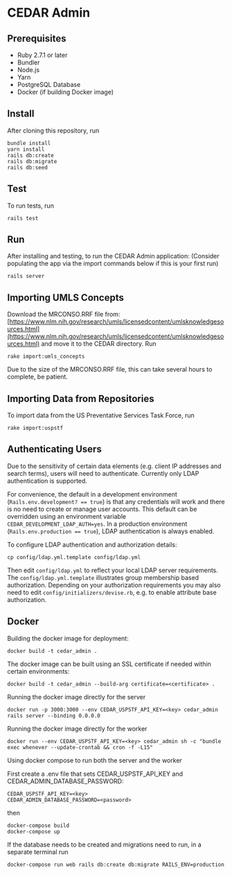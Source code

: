# CEDAR Admin

## Prerequisites

* Ruby 2.7.1 or later
* Bundler
* Node.js
* Yarn
* PostgreSQL Database
* Docker (if building Docker image)

## Install

After cloning this repository, run

```
bundle install
yarn install
rails db:create
rails db:migrate
rails db:seed
```

## Test

To run tests, run

```
rails test
```

## Run

After installing and testing, to run the CEDAR Admin application:
(Consider populating the app via the import commands below if this is your first run)

```
rails server
```

## Importing UMLS Concepts

Download the MRCONSO.RRF file from: [https://www.nlm.nih.gov/research/umls/licensedcontent/umlsknowledgesources.html](https://www.nlm.nih.gov/research/umls/licensedcontent/umlsknowledgesources.html) and move it to the CEDAR directory. Run

```
rake import:umls_concepts
```

Due to the size of the MRCONSO.RRF file, this can take several hours to complete, be patient.

## Importing Data from Repositories

To import data from the US Preventative Services Task Force, run

```
rake import:uspstf
```

## Authenticating Users

Due to the sensitivity of certain data elements (e.g. client IP addresses and search terms), users will need to authenticate. Currently only LDAP authentication is supported.

For convenience, the default in a development environment (`Rails.env.development? == true`) is that any credentials will work and there is no need to create or manage user accounts. This default can be overridden using an environment variable `CEDAR_DEVELOPMENT_LDAP_AUTH=yes`. In a production environment (`Rails.env.production == true`), LDAP authentication is always enabled.

To configure LDAP authentication and authorization details:

```
cp config/ldap.yml.template config/ldap.yml
```

Then edit `config/ldap.yml` to reflect your local LDAP server requirements. The `config/ldap.yml.template` illustrates group membership based authorization. Depending on your authorization requirements you may also need to edit `config/initializers/devise.rb`, e.g. to enable attribute base authorization.

## Docker

Building the docker image for deployment:

```
docker build -t cedar_admin .
```

The docker image can be built using an SSL certificate if needed within certain environments:

```
docker build -t cedar_admin --build-arg certificate=<certificate> .
```

Running the docker image directly for the server

```
docker run -p 3000:3000 --env CEDAR_USPSTF_API_KEY=<key> cedar_admin rails server --binding 0.0.0.0
```

Running the docker image directly for the worker

```
docker run --env CEDAR_USPSTF_API_KEY=<key> cedar_admin sh -c "bundle exec whenever --update-crontab && cron -f -L15"
```

Using docker compose to run both the server and the worker

First create a .env file that sets CEDAR_USPSTF_API_KEY and CEDAR_ADMIN_DATABASE_PASSWORD:

```
CEDAR_USPSTF_API_KEY=<key>
CEDAR_ADMIN_DATABASE_PASSWORD=<password>
```

then

```
docker-compose build
docker-compose up
```

If the database needs to be created and migrations need to run, in a separate terminal run

```
docker-compose run web rails db:create db:migrate RAILS_ENV=production
```
